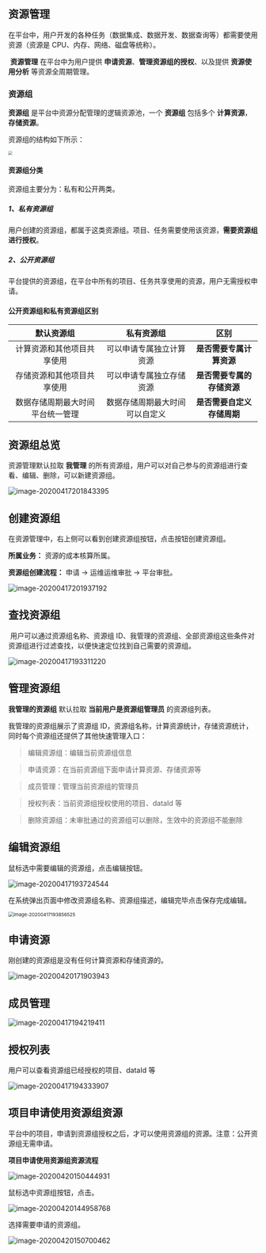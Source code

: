 ## 资源管理

​        在平台中，用户开发的各种任务（数据集成、数据开发、数据查询等）都需要使用资源（资源是 CPU、内存、网络、磁盘等统称）。

​       **资源管理** 在平台中为用户提供 **申请资源**、**管理资源组的授权**、以及提供 **资源使用分析** 等资源全周期管理。

### 资源组

**资源组** 是平台中资源分配管理的逻辑资源池，一个 **资源组** 包括多个 **计算资源**，**存储资源**。

资源组的结构如下所示：

<img src="media/image-20200417160220700.png" style="zoom:50%;" />



#### 资源组分类

资源组主要分为：私有和公开两类。

##### 1、私有资源组

​        用户创建的资源组，都属于这类资源组。项目、任务需要使用该资源，**需要资源组进行授权**。

##### 2、公开资源组

​        平台提供的资源组，在平台中所有的项目、任务共享使用的资源，用户无需授权申请。

#### 公开资源组和私有资源组区别

|            默认资源组            |           私有资源组           |            区别            |
| :------------------------------: | :----------------------------: | :------------------------: |
|    计算资源和其他项目共享使用    |    可以申请专属独立计算资源    |  **是否需要专属计算资源**  |
|    存储资源和其他项目共享使用    |    可以申请专属独立存储资源    | **是否需要专属的存储资源** |
| 数据存储周期最大时间平台统一管理 | 数据存储周期最大时间可以自定义 | **是否需要自定义存储周期** |



## 资源组总览

资源管理默认拉取 **我管理** 的所有资源组，用户可以对自己参与的资源组进行查看、编辑、删除，可以新建资源组。

![image-20200417201843395](media/image-20200417201843395.png)

## 创建资源组

在资源管理中，右上侧可以看到创建资源组按钮，点击按钮创建资源组。

**所属业务：** 资源的成本核算所属。

**资源组创建流程：** 申请 -> 运维运维审批 -> 平台审批。

![image-20200417201937192](media/image-20200417201937192.png)





## 查找资源组

​        用户可以通过资源组名称、资源组 ID、我管理的资源组、全部资源组这些条件对资源组进行过滤查找，以便快速定位找到自己需要的资源组。

![image-20200417193311220](media/image-20200417193311220.png)



## 管理资源组

**我管理的资源组**  默认拉取 **当前用户是资源组管理员** 的资源组列表。

我管理的资源组展示了资源组 ID，资源组名称，计算资源统计，存储资源统计，同时每个资源组还提供了其他快速管理入口：

> 编辑资源组：编辑当前资源组信息

> 申请资源：在当前资源组下面申请计算资源、存储资源等

> 成员管理：管理当前资源组的管理员

> 授权列表：当前资源组授权使用的项目、dataId 等

> 删除资源组：未审批通过的资源组可以删除，生效中的资源组不能删除



## 编辑资源组

鼠标选中需要编辑的资源组，点击编辑按钮。

![image-20200417193724544](media/image-20200417193724544.png)

在系统弹出页面中修改资源组名称、资源组描述，编辑完毕点击保存完成编辑。

<img src="media/image-20200417193856525.png" alt="image-20200417193856525" style="zoom:67%;" />



## 申请资源

刚创建的资源组是没有任何计算资源和存储资源的。

![image-20200420171903943](media/image-20200420171903943.png)



## 成员管理

![image-20200417194219411](media/image-20200417194219411.png)



## 授权列表

用户可以查看资源组已经授权的项目、dataId 等

![image-20200417194333907](media/image-20200417194333907.png)



## 项目申请使用资源组资源

平台中的项目，申请到资源组授权之后，才可以使用资源组的资源。注意：公开资源组无需申请。

**项目申请使用资源组资源流程**

![image-20200420150444931](media/image-20200420150444931.png)

鼠标选中资源组按钮，点击。

![image-20200420144958768](media/image-20200420144958768.png)

选择需要申请的资源组。

![image-20200420150700462](media/image-20200420150700462.png)

